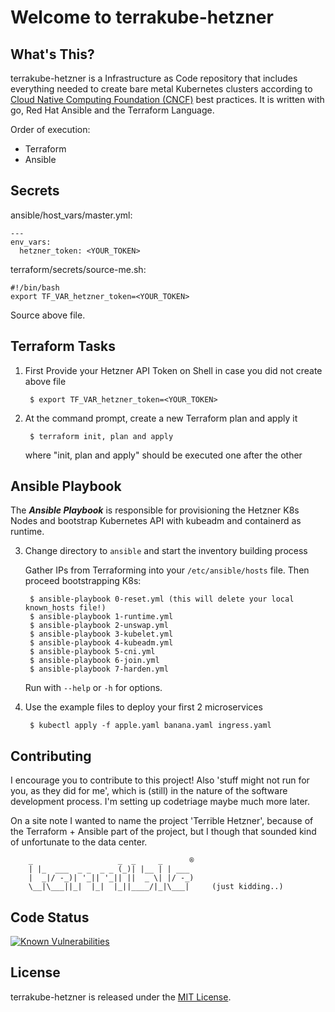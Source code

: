 # Welcome to terrakube-hetzner

## What's This?

terrakube-hetzner is a Infrastructure as Code repository that includes everything needed to create bare metal Kubernetes clusters according to
[Cloud Native Computing Foundation (CNCF)](https://www.cncf.io/webinars/best-practices-for-running-and-implementing-kubernetes/)
best practices. It is written with go, Red Hat Ansible and the Terraform Language.

Order of execution:

- Terraform 
- Ansible 

## Secrets

ansible/host_vars/master.yml:

```
---
env_vars:
  hetzner_token: <YOUR_TOKEN>
```

terraform/secrets/source-me.sh:

```
#!/bin/bash
export TF_VAR_hetzner_token=<YOUR_TOKEN>
```

Source above file.


## Terraform Tasks

1. First Provide your Hetzner API Token on Shell in case you did not create above file

        $ export TF_VAR_hetzner_token=<YOUR_TOKEN>



2. At the command prompt, create a new Terraform plan and apply it

        $ terraform init, plan and apply

   where "init, plan and apply" should be executed one after the other

## Ansible Playbook

The _**Ansible Playbook**_ is responsible for provisioning the Hetzner K8s Nodes 
and bootstrap Kubernetes API with kubeadm and containerd as runtime.


3. Change directory to `ansible` and start the inventory building process

   Gather IPs from Terraforming into your `/etc/ansible/hosts` file. 
   Then proceed bootstrapping K8s:

        $ ansible-playbook 0-reset.yml (this will delete your local known_hosts file!)
        $ ansible-playbook 1-runtime.yml
        $ ansible-playbook 2-unswap.yml
        $ ansible-playbook 3-kubelet.yml
        $ ansible-playbook 4-kubeadm.yml
        $ ansible-playbook 5-cni.yml
        $ ansible-playbook 6-join.yml
        $ ansible-playbook 7-harden.yml


   Run with `--help` or `-h` for options.

4. Use the example files to deploy your first 2 microservices

        $ kubectl apply -f apple.yaml banana.yaml ingress.yaml 

## Contributing

<!-- [![Code Triage Badge](https://www.codetriage.com/rails/rails/badges/users.svg)](https://www.codetriage.com/rails/rails) -->

 I encourage you to contribute to this project! Also 'stuff might not run for you, as they did for me', which is (still) in the nature of the software development process. I'm setting up codetriage maybe much more later.

 On a site note I wanted to name the project 'Terrible Hetzner', because of the Terraform + Ansible part of the project, but I though that sounded kind of unfortunate to the data center. 

        _                   _  _     _      ®
        | |_  ___  _ _  _ _ (_)| |__ | | ___ 
        |  _|/ -_)| '_|| '_|| ||  _ \| |/ -_)
        \__|\___||_|  |_|  |_||____/|_|\___|     (just kidding..)

## Code Status

[![Known Vulnerabilities](https://snyk.io/test/github/stevek-pro/terrakube-hetzner/badge.svg)](https://snyk.io/test/github/stevek-pro/terrakube-hetzner)



## License

terrakube-hetzner is released under the [MIT License](https://opensource.org/licenses/MIT).
